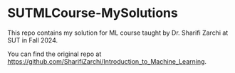 # SUTMLCourse-MySolutions
This repo contains my solution for ML course taught by Dr. Sharifi Zarchi at SUT in Fall 2024.

You can find the original repo at https://github.com/SharifiZarchi/Introduction_to_Machine_Learning.
